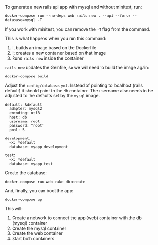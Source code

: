To generate a new rails api app with mysql and without minitest, run:

```shell
docker-compose run --no-deps web rails new . --api --force --database=mysql -T
```

If you work with minitest, you can remove the `-T` flag from the command.

This is what happens when you run this command:

1. It builds an image based on the Dockerfile
2. It creates a new container based on that image
3. Runs `rails new` inside the container

`rails new` updates the Gemfile, so we will need to build the image again:

```shell
docker-compose build
```

Adjust the `config/database.yml`. Instead of pointing to localhost (rails
default) it should point to the `db` container. The username also
needs to be adjusted to the defaults set by the `mysql` image.


```
default: &default
  adapter: mysql2
  encoding: utf8
  host: db
  username: root
  password: "root"
  pool: 5

development:
  <<: *default
  database: myapp_development

test:
  <<: *default
  database: myapp_test
```

Create the database:

```shell
docker-compose run web rake db:create
```

And, finally, you can boot the app:

```shell
docker-compose up
```

This will:

1. Create a network to connect the app (web) container with the db (mysql)
   container
2. Create the mysql container
3. Create the web container
4. Start both containers
